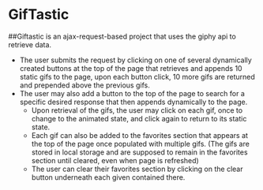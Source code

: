 # GifTastic
##Giftastic is an ajax-request-based project that uses the giphy api to retrieve data. 
* The user submits the request by clicking on one of several dynamically created buttons at the top of the page that retrieves and appends 10 static gifs to the page, upon each button click, 10 more gifs are returned and prepended above the previous gifs. 
* The user may also add a button to the top of the page to search for a specific desired response that then appends dynamically to the page. 
    * Upon retrieval of the gifs, the user may click on each gif, once to change to the animated state, and click again to return to its static state. 
    * Each gif can also be added to the favorites section that appears at the top of the page once populated with multiple gifs. (The gifs are stored in local storage and are supposed to remain in the favorites section until cleared, even when page is refreshed)
    * The user can clear their favorites section by clicking on the clear button underneath each given contained there.